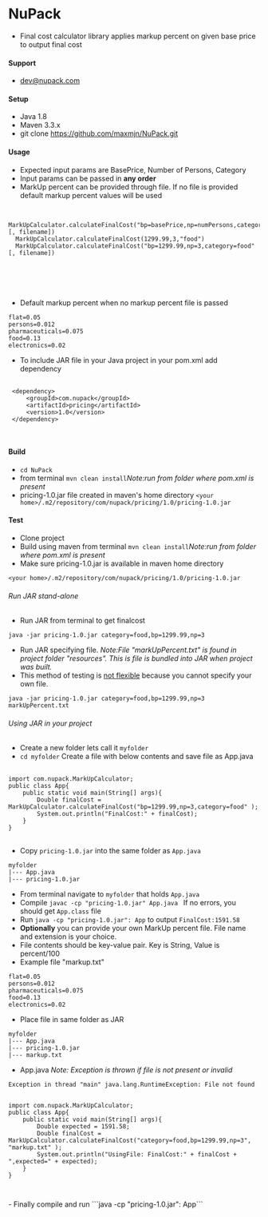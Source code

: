 # NuPack
- Final cost calculator library applies markup percent on given base price to output final cost

#### Support
- dev@nupack.com

#### Setup

 - Java 1.8
 - Maven 3.3.x
 - git clone https://github.com/maxmjn/NuPack.git

#### Usage
 - Expected input params are BasePrice, Number of Persons, Category
 - Input params can be passed in <strong>any order</strong>
 - MarkUp percent can be provided through file. If no file is provided default markup percent values will be used
  <pre>
  <code>
  MarkUpCalculator.calculateFinalCost("bp=basePrice,np=numPersons,category=food|drugs|electronics"[, filename])
  MarkUpCalculator.calculateFinalCost(1299.99,3,"food")
  MarkUpCalculator.calculateFinalCost("bp=1299.99,np=3,category=food"[, filename])
  </pre>
  </code>

 - Default markup percent when no markup percent file is passed
  ```
  flat=0.05
  persons=0.012
  pharmaceuticals=0.075
  food=0.13
  electronics=0.02
  ```
 - To include JAR file in your Java project in your pom.xml add dependency
 <pre>
 <code>
 &lt;dependency&gt;
     &lt;groupId&gt;com.nupack&lt;/groupId&gt;
     &lt;artifactId&gt;pricing&lt;/artifactId&gt;
     &lt;version&gt;1.0&lt;/version&gt;
 &lt;/dependency&gt;
 </code>
 </pre>
 
#### Build
 - ```cd NuPack``` 
 - from terminal ```mvn clean install```<i>Note:run from folder where pom.xml is present</i>
 - pricing-1.0.jar file created in maven's home directory
 ```<your home>/.m2/repository/com/nupack/pricing/1.0/pricing-1.0.jar```

#### Test
 - Clone project
 - Build using maven from terminal ```mvn clean install```<i>Note:run from folder where pom.xml is present</i>
 - Make sure pricing-1.0.jar is available in maven home directory
  ```
  <your home>/.m2/repository/com/nupack/pricing/1.0/pricing-1.0.jar
  ```

###### Run JAR stand-alone
- Run JAR from terminal to get finalcost
```
java -jar pricing-1.0.jar category=food,bp=1299.99,np=3
``` 
- Run JAR specifying file.
 <i>Note:File "markUpPercent.txt" is found in project folder "resources".
    This is file is bundled into JAR when project was built. </i>
- This method of testing is <u>not flexible</u> because you cannot specify your own file. 
 ```
java -jar pricing-1.0.jar category=food,bp=1299.99,np=3 markUpPercent.txt
```
###### Using JAR in your project 
 - Create a new folder lets call it ```myfolder```
 - ```cd myfolder``` Create a file with below contents and save file as App.java
 <pre>
 <code>
import com.nupack.MarkUpCalculator;
public class App{
    public static void main(String[] args){
        Double finalCost = MarkUpCalculator.calculateFinalCost("bp=1299.99,np=3,category=food" );
        System.out.println("FinalCost:" + finalCost);
    }
}
</code>
</pre>

- Copy ```pricing-1.0.jar``` into the same folder as ```App.java```
```
myfolder
|--- App.java
|--- pricing-1.0.jar

```
- From terminal navigate to ```myfolder``` that holds ```App.java```
- Compile ```javac -cp "pricing-1.0.jar" App.java ``` If no errors, you should get ```App.class``` file
- Run ```java -cp "pricing-1.0.jar": App``` to output ```FinalCost:1591.58```
- <strong>Optionally</strong> you can provide your own MarkUp percent file. File name and extension is your choice.
- File contents should be key-value pair. Key is String, Value is percent/100
- Example file "markup.txt"
```
flat=0.05
persons=0.012
pharmaceuticals=0.075
food=0.13
electronics=0.02
```
- Place file in same folder as JAR
```
myfolder
|--- App.java
|--- pricing-1.0.jar
|--- markup.txt

```
- App.java <i>Note: Exception is thrown if file is not present or invalid</i>
```
Exception in thread "main" java.lang.RuntimeException: File not found
```
<pre>
<code>
import com.nupack.MarkUpCalculator;
public class App{
    public static void main(String[] args){
        Double expected = 1591.58;
        Double finalCost = MarkUpCalculator.calculateFinalCost("category=food,bp=1299.99,np=3", "markup.txt" );
        System.out.println("UsingFile: FinalCost:" + finalCost + ",expected=" + expected);
    }
}
</pre>
</code>
- Finally compile and run ```java -cp "pricing-1.0.jar": App``` 